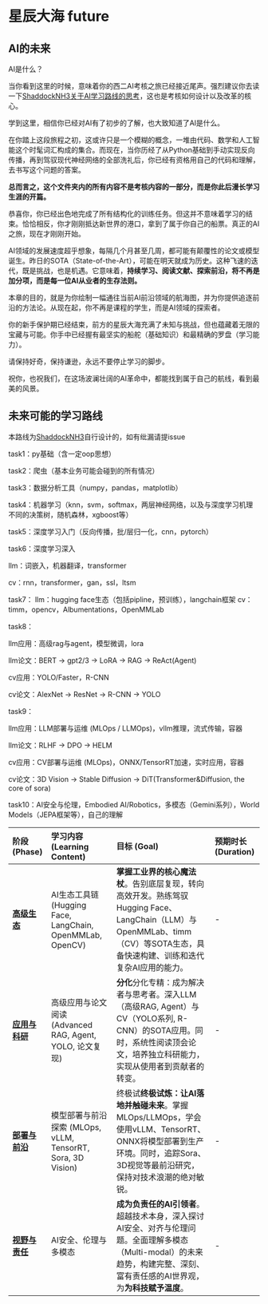 # 星辰大海 future

## AI的未来

AI是什么？

当你看到这里的时候，意味着你的西二AI考核之旅已经接近尾声。强烈建议你去读一下[ShaddockNH3关于AI学习路线的思考](https://shaddocknh3.github.io/p/%E6%9C%89%E5%85%B3ai%E5%AD%A6%E4%B9%A0%E8%B7%AF%E7%BA%BF%E7%9A%84%E6%80%9D%E8%80%83/)，这也是考核如何设计以及改革的核心。

学到这里，相信你已经对AI有了初步的了解，也大致知道了AI是什么。

在你踏上这段旅程之初，这或许只是一个模糊的概念，一堆由代码、数学和人工智能这个时髦词汇构成的集合。而现在，当你历经了从Python基础到手动实现反向传播，再到驾驭现代神经网络的全部洗礼后，你已经有资格用自己的代码和理解，去书写这个问题的答案。

**总而言之，这个文件夹内的所有内容不是考核内容的一部分，而是你此后漫长学习生涯的开篇。**

恭喜你，你已经出色地完成了所有结构化的训练任务。但这并不意味着学习的结束。恰恰相反，你才刚刚抵达新世界的港口，拿到了属于你自己的船票。真正的AI之旅，现在才刚刚开始。

AI领域的发展速度超乎想象，每隔几个月甚至几周，都可能有颠覆性的论文或模型诞生。昨日的SOTA（State-of-the-Art），可能在明天就成为历史。这种飞速的迭代，既是挑战，也是机遇。它意味着，**持续学习、阅读文献、探索前沿，将不再是加分项，而是每一位AI从业者的生存法则。**

本章的目的，就是为你绘制一幅通往当前AI前沿领域的航海图，并为你提供追逐前沿的方法论。从现在起，你不再是课程的学生，而是AI领域的探索者。

你的新手保护期已经结束，前方的星辰大海充满了未知与挑战，但也蕴藏着无限的宝藏与可能。你手中已经握有最坚实的船舵（基础知识）和最精确的罗盘（学习能力）。

请保持好奇，保持谦逊，永远不要停止学习的脚步。

祝你，也祝我们，在这场波澜壮阔的AI革命中，都能找到属于自己的航线，看到最美的风景。

## 未来可能的学习路线

本路线为[ShaddockNH3](https://github.com/ShaddockNH3)自行设计的，如有纰漏请提issue

task1：py基础（含一定oop思想）

task2：爬虫（基本业务可能会碰到的所有情况）

task3：数据分析工具（numpy，pandas，matplotlib）

task4：机器学习（knn，svm，softmax，两层神经网络，以及与深度学习机理不同的决策树，随机森林，xgboost等）

task5：深度学习入门（反向传播，批/层归一化，cnn，pytorch）

task6：深度学习深入

llm：词嵌入，机器翻译，transformer

cv：rnn，transformer，gan，ssl，ltsm

task7：
llm：hugging face生态（包括pipline，预训练），langchain框架
cv：timm，opencv，Albumentations，OpenMMLab

task8：

llm应用：高级rag与agent，模型微调，lora

llm论文：BERT -> gpt2/3 -> LoRA -> RAG -> ReAct(Agent)

cv应用：YOLO/Faster，R-CNN

cv论文：AlexNet ->  ResNet -> R-CNN -> YOLO

task9：

llm应用：LLM部署与运维 (MLOps / LLMOps)，vllm推理，流式传输，容器

llm论文：RLHF -> DPO -> HELM

cv应用：CV部署与运维 (MLOps)，ONNX/TensorRT加速，实时应用，容器

cv论文：3D Vision -> Stable Diffusion -> DiT(Transformer&Diffusion, the core of sora)

task10：AI安全与伦理，Embodied AI/Robotics，多模态（Gemini系列），World Models（JEPA框架等），自己的理解

| 阶段 (Phase)                                                                                                              | 学习内容 (Learning Content)                              | 目标 (Goal)                                                                                                          | 预期时长 (Duration) |
| :---------------------------------------------------------------------------------------------------------------------- | :--------------------------------------------------- | :----------------------------------------------------------------------------------------------------------------- | :-------------- |
| **[高级生态](task7.md)**                                         | AI生态工具链 (Hugging Face, LangChain, OpenMMLab, OpenCV) | **掌握工业界的核心魔法杖**。告别底层复现，转向高效开发。熟练驾驭Hugging Face、LangChain（LLM）与OpenMMLab、timm（CV）等SOTA生态，具备快速构建、训练和迭代复杂AI应用的能力。   | -             |
| **[应用与科研](task8.md)** | 高级应用与论文阅读 (Advanced RAG, Agent, YOLO, 论文复现)          | **分化**分化专精：成为解决者与思考者。深入LLM（高级RAG, Agent）与CV（YOLO系列, R-CNN）的SOTA应用。同时，系统性阅读顶会论文，培养独立科研能力，实现从使用者到贡献者的转变。 | -             |
| **[部署与前沿](task9.md)**                                        | 模型部署与前沿探索 (MLOps, vLLM, TensorRT, Sora, 3D Vision)   | 终极试**终极试炼：让AI落地并触碰未来**。掌握MLOps/LLMOps，学会使用vLLM、TensorRT、ONNX将模型部署到生产环境。同时，追踪Sora、3D视觉等最前沿研究，保持对技术浪潮的绝对敏锐。      | -             |
| **[视野与责任](task10.md)**                                       | AI安全、伦理与多模态                                          | **成为负责任的AI引领者**。超越技术本身，深入探讨AI安全、对齐与伦理问题。全面理解多模态（Multi-modal）的未来趋势，构建完整、深刻、富有责任感的AI世界观，为**为科技赋予温度**。          | -             |
